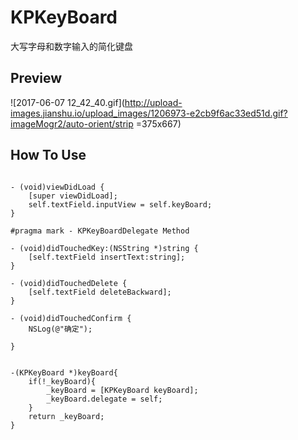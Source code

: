 # KPKeyBoard
大写字母和数字输入的简化键盘

## Preview

<!--![image](https://github.com/lyleLH/KPKeyBoard/blob/master/2017-06-07%2012_42_40.gif =375*667)-->

![2017-06-07 12_42_40.gif](http://upload-images.jianshu.io/upload_images/1206973-e2cb9f6ac33ed51d.gif?imageMogr2/auto-orient/strip =375x667)
## How To Use

```

- (void)viewDidLoad {
    [super viewDidLoad];
    self.textField.inputView = self.keyBoard;
}

#pragma mark - KPKeyBoardDelegate Method

- (void)didTouchedKey:(NSString *)string {
    [self.textField insertText:string];
}

- (void)didTouchedDelete {
    [self.textField deleteBackward];
}

- (void)didTouchedConfirm {
    NSLog(@"确定");
    
}


-(KPKeyBoard *)keyBoard{
    if(!_keyBoard){
        _keyBoard = [KPKeyBoard keyBoard];
        _keyBoard.delegate = self;
    }
    return _keyBoard;
}

```

